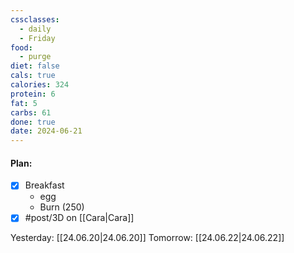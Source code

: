 ```yaml
---
cssclasses:
  - daily
  - Friday
food:
  - purge
diet: false
cals: true
calories: 324
protein: 6
fat: 5
carbs: 61
done: true
date: 2024-06-21
---
```

#### Plan:
- [x] Breakfast
	- egg
	- Burn (250)
- [x] #post/3D on [[Cara|Cara]]

Yesterday: [[24.06.20|24.06.20]]
Tomorrow: [[24.06.22|24.06.22]]